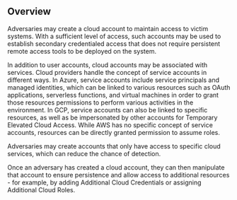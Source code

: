 ## Overview

Adversaries may create a cloud account to maintain access to victim systems. With a sufficient level of access, such accounts may be used to establish secondary credentialed access that does not require persistent remote access tools to be deployed on the system.

In addition to user accounts, cloud accounts may be associated with services. Cloud providers handle the concept of service accounts in different ways. In Azure, service accounts include service principals and managed identities, which can be linked to various resources such as OAuth applications, serverless functions, and virtual machines in order to grant those resources permissions to perform various activities in the environment. In GCP, service accounts can also be linked to specific resources, as well as be impersonated by other accounts for Temporary Elevated Cloud Access. While AWS has no specific concept of service accounts, resources can be directly granted permission to assume roles.

Adversaries may create accounts that only have access to specific cloud services, which can reduce the chance of detection.

Once an adversary has created a cloud account, they can then manipulate that account to ensure persistence and allow access to additional resources - for example, by adding Additional Cloud Credentials or assigning Additional Cloud Roles.